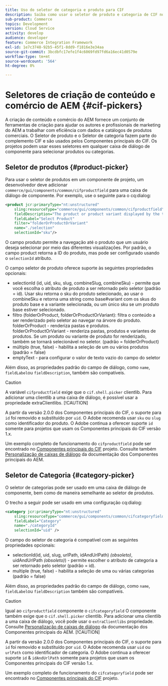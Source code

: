 ```yaml
---
title: Uso do seletor de categoria e produto para CIF
description: Saiba como usar o seletor de produto e categoria de CIF nos componentes de comércio do cliente para apoiar autores e profissionais de marketing a trabalhar com eficiência com dados de produtos e catálogos de comércio.
sub-product: Commerce
topics: Development
version: Cloud Service
activity: develop
audience: developer
feature: Commerce Integration Framework
exl-id: 1e7c3748-92b5-45f1-8dd9-f1816e3e34aa
source-git-commit: 3bcdbfc17efe1f4c6069fd97fd6a16ec41d0579e
workflow-type: tm+mt
source-wordcount: '564'
ht-degree: 0%

---
```


# Seletores de criação de conteúdo e comércio de AEM {#cif-pickers}

A criação de conteúdo e comércio do AEM fornece um conjunto de ferramentas de criação para ajudar os autores e profissionais de marketing do AEM a trabalhar com eficiência com dados e catálogos de produtos comerciais. O Seletor de produto e o Seletor de categoria fazem parte do complemento CIF e são usados pelos Componentes principais do CIF. Os projetos podem usar esses seletores em qualquer caixa de diálogo de componente para selecionar produtos ou categorias.

## Seletor de produtos {#product-picker}

Para usar o seletor de produtos em um componente de projeto, um desenvolvedor deve adicionar `commerce/gui/components/common/cifproductfield` para uma caixa de diálogo de componente. Por exemplo, use o seguinte para o cq:dialog:

```xml
<product jcr:primaryType="nt:unstructured"
    sling:resourceType="commerce/gui/components/common/cifproductfield"
    fieldDescription="The product or product variant displayed by the teaser"
    fieldLabel="Select Product"
    filter="folderOrProductOrVariant"
    name="./selection"
    selectionId="sku"/>
```

O campo produto permite a navegação até o produto que um usuário deseja selecionar por meio das diferentes visualizações. Por padrão, o campo product retorna a ID do produto, mas pode ser configurado usando o `selectionId` atributo.

O campo seletor de produto oferece suporte às seguintes propriedades opcionais:

- selectionId (id, uid, sku, slug, combineSlug, combineSku) - permite que você escolha o atributo de produto a ser retornado pelo seletor (padrão = id). Usar sku retorna o sku do produto selecionado, ao usar o combineSku e retorna uma string como base#variant com os skus do produto base e a variante selecionada, ou um único sku se um produto base estiver selecionado.
- filtro (folderOrProduct, folderOrProductOrVariant): filtra o conteúdo a ser renderizado pelo seletor ao navegar na árvore do produto. folderOrProduct - renderiza pastas e produtos. folderOrProductOrVariant - renderiza pastas, produtos e variantes de produtos. Se um produto ou variante de produto for renderizado, também se tornará selecionável no seletor. (padrão = folderOrProduct)
- múltiplo (true, false) - habilita a seleção de um ou vários produtos (padrão = false)
- emptyText - para configurar o valor de texto vazio do campo do seletor

Além disso, as propriedades padrão do campo de diálogo, como `name`, `fieldLabel`ou `fieldDescription`, também são compatíveis.

>[!CAUTION]
>
>A variável `cifproductfield` exige que o `cif.shell.picker` clientlib. Para adicionar uma clientlib a uma caixa de diálogo, é possível usar a propriedade extraClientlibs.
>[!CAUTION]
>
>A partir da versão 2.0.0 dos Componentes principais do CIF, o suporte para `id` foi removido e substituído por `uid`. O Adobe recomenda usar `sku` ou `slug` como identificador do produto. O Adobe continua a oferecer suporte `id` somente para projetos que usam os Componentes principais do CIF versão 1.x.

Um exemplo completo de funcionamento do `cifproductfield` pode ser encontrado no [Componentes principais do CIF](https://github.com/adobe/aem-core-cif-components/blob/master/ui.apps/src/main/content/jcr_root/apps/core/cif/components/commerce/productteaser/v1/productteaser/_cq_dialog/.content.xml) projeto. Consulte também [Personalização de caixas de diálogo](https://experienceleague.adobe.com/docs/experience-manager-core-components/using/developing/customizing.html#customizing-dialogs) da documentação dos Componentes principais do AEM.

## Seletor de Categoria {#category-picker}

O seletor de categorias pode ser usado em uma caixa de diálogo de componente, bem como de maneira semelhante ao seletor de produtos.

O trecho a seguir pode ser usado em uma configuração cq:dialog:

```xml
<category jcr:primaryType="nt:unstructured" 
    sling:resourceType="commerce/gui/components/common/cifcategoryfield" 
    fieldLabel="Category" 
    name="./categoryId" 
    selectionId="uid" />
```

O campo do seletor de categoria é compatível com as seguintes propriedades opcionais:

- selectionId(id, uid, slug, urlPath, idAndUrlPath) _(obsoleto)_, uidAndUrlPath _(obsoleto)_) - permite escolher o atributo de categoria a ser retornado pelo seletor (padrão = id).
- multiple (true, false) - habilita a seleção de uma ou várias categorias (padrão = false)

Além disso, as propriedades padrão do campo de diálogo, como `name`, `fieldLabel`ou `fieldDescription` também são compatíveis.

>[!CAUTION]
>
>Igual ao `cifproductfield` componente o `cifcategoryfield` O componente também exige que o `cif.shell.picker` clientlib. Para adicionar uma clientlib a uma caixa de diálogo, você pode usar o `extraClientlibs` propriedade. Consulte [Personalização de caixas de diálogo](https://experienceleague.adobe.com/docs/experience-manager-core-components/using/developing/customizing.html#customizing-dialogs) da documentação dos Componentes principais do AEM.
>[!CAUTION]
>
>A partir da versão 2.0.0 dos Componentes principais do CIF, o suporte para `id` foi removido e substituído por `uid`. O Adobe recomenda usar `uid` ou `urlPath` como identificador de categoria. O Adobe continua a oferecer suporte `id` &amp; `idAndUrlPath` somente para projetos que usam os Componentes principais do CIF versão 1.x.

Um exemplo completo de funcionamento do `cifcategoryfield` pode ser encontrado no [Componentes principais do CIF](https://github.com/adobe/aem-core-cif-components/blob/master/ui.apps/src/main/content/jcr_root/apps/core/cif/components/commerce/featuredcategorylist/v1/featuredcategorylist/_cq_dialog/.content.xml) projeto.
